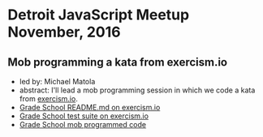 # Detroit JavaScript Meetup November, 2016

## Mob programming a kata from exercism.io
  * led by: Michael Matola
  * abstract: I'll lead a mob programming session in which we code a kata from [exercism.io](http://exercism.io).
  * [Grade School README.md on exercism.io](http://exercism.io/exercises/ecmascript/grade-school/readme)
  * [Grade School test suite on exercism.io](http://exercism.io/exercises/ecmascript/grade-school/test-suite)
  * [Grade School mob programmed code](misc/grade-school.js)
